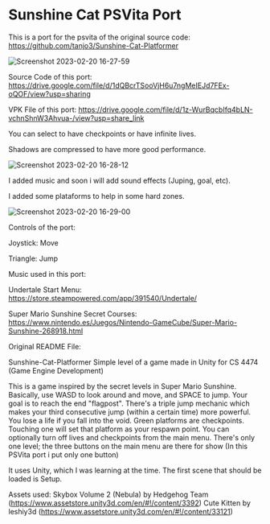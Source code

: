 # Sunshine Cat PSVita Port
This is a port for the psvita of the original source code: https://github.com/tanjo3/Sunshine-Cat-Platformer

![Screenshot 2023-02-20 16-27-59](https://user-images.githubusercontent.com/121837347/220146855-c9438d96-335d-4fe8-9760-e0bfbff4fb37.png)

Source Code of this port: https://drive.google.com/file/d/1dQBcrTSooVjH6u7ngMeIEJd7FEx-oQOF/view?usp=sharing

VPK File of this port: https://drive.google.com/file/d/1z-WurBqcbIfq4bLN-vchnShnW3Ahvua-/view?usp=share_link

You can select to have checkpoints or have infinite lives.

Shadows are compressed to have more good performance.

![Screenshot 2023-02-20 16-28-12](https://user-images.githubusercontent.com/121837347/220147249-9a25f736-1497-4399-bf39-c517c3d554d0.png)

I added music and soon i will add sound effects (Juping, goal, etc).

I added some plataforms to help in some hard zones.

![Screenshot 2023-02-20 16-29-00](https://user-images.githubusercontent.com/121837347/220147551-349c8fbe-ce17-4271-b542-1b559b9ee9ec.png)

Controls of the port:

Joystick: Move

Triangle: Jump

Music used in this port:

Undertale Start Menu: https://store.steampowered.com/app/391540/Undertale/

Super Mario Sunshine Secret Courses: https://www.nintendo.es/Juegos/Nintendo-GameCube/Super-Mario-Sunshine-268918.html

Original README File:

Sunshine-Cat-Platformer
Simple level of a game made in Unity for CS 4474 (Game Engine Development)

This is a game inspired by the secret levels in Super Mario Sunshine. Basically, use WASD to look around and move, and SPACE to jump. Your goal is to reach the end "flagpost".
There's a triple jump mechanic which makes your third consecutive jump (within a certain time) more powerful.
You lose a life if you fall into the void. Green platforms are checkpoints. Touching one will set that platform as your respawn point.
You can optionally turn off lives and checkpoints from the main menu.
There's only one level; the three buttons on the main menu are there for show (In this PSVita port i put only one button)

It uses Unity, which I was learning at the time.
The first scene that should be loaded is Setup.

Assets used:
Skybox Volume 2 (Nebula) by Hedgehog Team (https://www.assetstore.unity3d.com/en/#!/content/3392)
Cute Kitten by leshiy3d (https://www.assetstore.unity3d.com/en/#!/content/33121)
